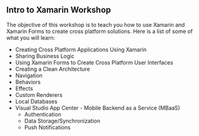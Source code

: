 ## Intro to Xamarin Workshop

The objective of this workshop is to teach you how to use Xamarin and Xamarin Forms to create cross platform solutions.  Here is a list of some of what you will learn:
* Creating Cross Platform Applications Using Xamarin
* Sharing Business Logic
* Using Xamarin Forms to Create Cross Platform User Interfaces
* Creating a Clean Architecture
* Navigation
* Behaviors
* Effects
* Custom Renderers
* Local Databases
* Visual Studio App Center - Mobile Backend as a Service (MBaaS)
	* Authentication 
	* Data Storage/Synchronization
	* Push Notifications


